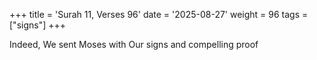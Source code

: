 +++
title = 'Surah 11, Verses 96'
date = '2025-08-27'
weight = 96
tags = ["signs"]
+++

Indeed, We sent Moses with Our signs and compelling proof
